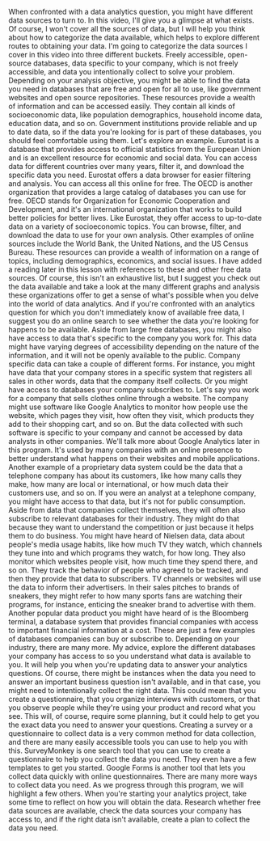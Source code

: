 
When confronted with a data analytics question, you might have different data sources to turn to. In this video, I'll give you a glimpse at what exists. Of course, I won't cover all the sources of data, but I will help you think about how to categorize the data available, which helps to explore different routes to obtaining your data. I'm going to categorize the data sources I cover in this video into three different buckets. Freely accessible, open-source databases, data specific to your company, which is not freely accessible, and data you intentionally collect to solve your problem. Depending on your analysis objective, you might be able to find the data you need in databases that are free and open for all to use, like government websites and open source repositories. These resources provide a wealth of information and can be accessed easily. They contain all kinds of socioeconomic data, like population demographics, household income data, education data, and so on. Government institutions provide reliable and up to date data, so if the data you're looking for is part of these databases, you should feel comfortable using them. Let's explore an example. Eurostat is a database that provides access to official statistics from the European Union and is an excellent resource for economic and social data. You can access data for different countries over many years, filter it, and download the specific data you need. Eurostat offers a data browser for easier filtering and analysis. You can access all this online for free. The OECD is another organization that provides a large catalog of databases you can use for free. OECD stands for Organization for Economic Cooperation and Development, and it's an international organization that works to build better policies for better lives. Like Eurostat, they offer access to up-to-date data on a variety of socioeconomic topics. You can browse, filter, and download the data to use for your own analysis. Other examples of online sources include the World Bank, the United Nations, and the US Census Bureau. These resources can provide a wealth of information on a range of topics, including demographics, economics, and social issues. I have added a reading later in this lesson with references to these and other free data sources. Of course, this isn't an exhaustive list, but I suggest you check out the data available and take a look at the many different graphs and analysis these organizations offer to get a sense of what's possible when you delve into the world of data analytics. And if you're confronted with an analytics question for which you don't immediately know of available free data, I suggest you do an online search to see whether the data you're looking for happens to be available. Aside from large free databases, you might also have access to data that's specific to the company you work for. This data might have varying degrees of accessibility depending on the nature of the information, and it will not be openly available to the public. Company specific data can take a couple of different forms. For instance, you might have data that your company stores in a specific system that registers all sales in other words, data that the company itself collects. Or you might have access to databases your company subscribes to. Let's say you work for a company that sells clothes online through a website. The company might use software like Google Analytics to monitor how people use the website, which pages they visit, how often they visit, which products they add to their shopping cart, and so on. But the data collected with such software is specific to your company and cannot be accessed by data analysts in other companies. We'll talk more about Google Analytics later in this program. It's used by many companies with an online presence to better understand what happens on their websites and mobile applications. Another example of a proprietary data system could be the data that a telephone company has about its customers, like how many calls they make, how many are local or international, or how much data their customers use, and so on. If you were an analyst at a telephone company, you might have access to that data, but it's not for public consumption. Aside from data that companies collect themselves, they will often also subscribe to relevant databases for their industry. They might do that because they want to understand the competition or just because it helps them to do business. You might have heard of Nielsen data, data about people's media usage habits, like how much TV they watch, which channels they tune into and which programs they watch, for how long. They also monitor which websites people visit, how much time they spend there, and so on. They track the behavior of people who agreed to be tracked, and then they provide that data to subscribers. TV channels or websites will use the data to inform their advertisers. In their sales pitches to brands of sneakers, they might refer to how many sports fans are watching their programs, for instance, enticing the sneaker brand to advertise with them. Another popular data product you might have heard of is the Bloomberg terminal, a database system that provides financial companies with access to important financial information at a cost. These are just a few examples of databases companies can buy or subscribe to. Depending on your industry, there are many more. My advice, explore the different databases your company has access to so you understand what data is available to you. It will help you when you're updating data to answer your analytics questions. Of course, there might be instances when the data you need to answer an important business question isn't available, and in that case, you might need to intentionally collect the right data. This could mean that you create a questionnaire, that you organize interviews with customers, or that you observe people while they're using your product and record what you see. This will, of course, require some planning, but it could help to get you the exact data you need to answer your questions. Creating a survey or a questionnaire to collect data is a very common method for data collection, and there are many easily accessible tools you can use to help you with this. SurveyMonkey is one search tool that you can use to create a questionnaire to help you collect the data you need. They even have a few templates to get you started. Google Forms is another tool that lets you collect data quickly with online questionnaires. There are many more ways to collect data you need. As we progress through this program, we will highlight a few others. When you're starting your analytics project, take some time to reflect on how you will obtain the data. Research whether free data sources are available, check the data sources your company has access to, and if the right data isn't available, create a plan to collect the data you need.